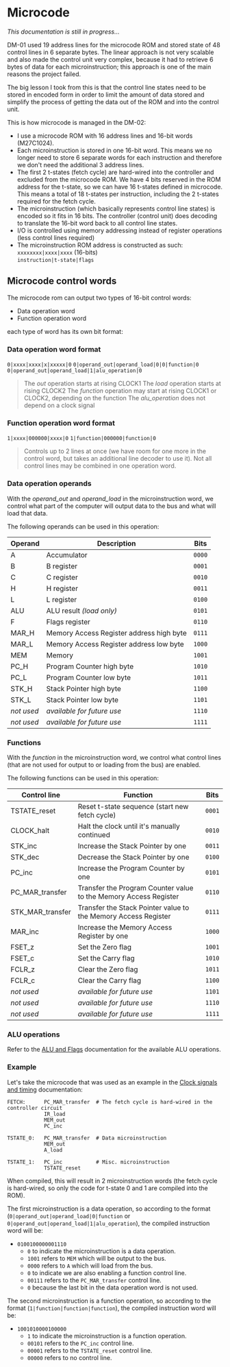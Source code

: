 # Microcode

*This documentation is still in progress...*



DM-01 used 19 address lines for the microcode ROM and stored state of 48 control lines in 6 separate bytes. The linear approach is not very scalable and also made the control unit very complex, because it had to retrieve 6 bytes of data for each microinstruction; this approach is one of the main reasons the project failed.

The big lesson I took from this is that the control line states need to be stored in encoded form in order to limit the amount of data stored and simplify the process of getting the data out of the ROM and into the control unit.

This is how microcode is managed in the DM-02:

- I use a microcode ROM with 16 address lines and 16-bit words (M27C1024).
- Each microinstruction is stored in one 16-bit word. This means we no longer need to store 6 separate words for each instruction and therefore we don't need the additional 3 address lines.
- The first 2 t-states (fetch cycle) are hard-wired into the controller and excluded from the microcode ROM. We have 4 bits reserved in the ROM address for the t-state, so we can have 16 t-states defined in microcode. This means a total of 18 t-states per instruction, including the 2 t-states required for the fetch cycle.
- The microinstruction (which basically represents control line states) is encoded so it fits in 16 bits. The controller (control unit) does decoding to translate the 16-bit word back to all control line states.
- I/O is controlled using memory addressing instead of register operations (less control lines required)
- The microinstruction ROM address is constructed as such:  
  `xxxxxxxx|xxxx|xxxx` (16-bits)  
  `instruction|t-state|flags`



## Microcode control words

The microcode rom can output two types of 16-bit control words:

- Data operation word
- Function operation word

each type of word has its own bit format:

### Data operation word format

`0|xxxx|xxxx|x|xxxxx|0`
`0|operand_out|operand_load|0|0|function|0`
`0|operand_out|operand_load|1|alu_operation|0`

> The *out* operation starts at rising CLOCK1
> The *load* operation starts at rising CLOCK2
> The *function* operation may start at rising CLOCK1 or CLOCK2, depending on the function
> The *alu_operation* does not depend on a clock signal

### Function operation word format

`1|xxxx|000000|xxxx|0`
`1|function|000000|function|0`

> Controls up to 2 lines at once (we have room for one more in the control word, but takes an additional line decoder to use it).
> Not all control lines may be combined in one operation word.

### Data operation operands

With the *operand_out* and *operand_load* in the microinstruction word, we control what part of the computer will output data to the bus and what will load that data.

The following operands can be used in this operation:

| Operand    | Description                              | Bits   |
| ---------- | ---------------------------------------- | ------ |
| A          | Accumulator                              | `0000` |
| B          | B register                               | `0001` |
| C          | C register                               | `0010` |
| H          | H register                               | `0011` |
| L          | L register                               | `0100` |
| ALU        | ALU result *(load only)*                 | `0101` |
| F          | Flags register                           | `0110` |
| MAR_H      | Memory Access Register address high byte | `0111` |
| MAR_L      | Memory Access Register address low byte  | `1000` |
| MEM        | Memory                                   | `1001` |
| PC_H       | Program Counter high byte                | `1010` |
| PC_L       | Program Counter low byte                 | `1011` |
| STK_H      | Stack Pointer high byte                  | `1100` |
| STK_L      | Stack Pointer low byte                   | `1101` |
| *not used* | *available for future use*               | `1110` |
| *not used* | *available for future use*               | `1111` |

### Functions

With the *function* in the microinstruction word, we control what control lines (that are not used for output to or loading from the bus) are enabled.

The following functions can be used in this operation:

| Control line     | Function                                                     | Bits   |
| ---------------- | ------------------------------------------------------------ | ------ |
| TSTATE_reset     | Reset t-state sequence (start new fetch cycle)               | `0001` |
| CLOCK_halt       | Halt the clock until it's manually continued                 | `0010` |
| STK_inc          | Increase the Stack Pointer by one                            | `0011` |
| STK_dec          | Decrease the Stack Pointer by one                            | `0100` |
| PC_inc           | Increase the Program Counter by one                          | `0101` |
| PC_MAR_transfer  | Transfer the Program Counter value to the Memory Access Register | `0110` |
| STK_MAR_transfer | Transfer the Stack Pointer value to the Memory Access Register | `0111` |
| MAR_inc          | Increase the Memory Access Register by one                   | `1000` |
| FSET_z           | Set the Zero flag                                            | `1001` |
| FSET_c           | Set the Carry flag                                           | `1010` |
| FCLR_z           | Clear the Zero flag                                          | `1011` |
| FCLR_c           | Clear the Carry flag                                         | `1100` |
| *not used*       | *available for future use*                                   | `1101` |
| *not used*       | *available for future use*                                   | `1110` |
| *not used*       | *available for future use*                                   | `1111` |

### ALU operations

Refer to the [ALU and Flags](./ALU-and-flags.md) documentation for the available ALU operations.

### Example

Let's take the microcode that was used as an example in the [Clock signals and timing](./Clock-signals-timing.md) documentation:

```
FETCH:      PC_MAR_transfer  # The fetch cycle is hard-wired in the controller circuit
            IR_load
            MEM_out
            PC_inc

TSTATE_0:   PC_MAR_transfer  # Data microinstruction
            MEM_out	
            A_load
			
TSTATE_1:   PC_inc           # Misc. microinstruction
            TSTATE_reset
```

When compiled, this will result in 2 microinstruction words (the fetch cycle is hard-wired, so only the code for t-state 0 and 1 are compiled into the ROM).

The first microinstruction is a data operation, so according to the format (`0|operand_out|operand_load|0|function` or `0|operand_out|operand_load|1|alu_operation`), the compiled instruction word  will be:

- `0100100000001110` 
  - `0` to indicate the microinstruction is a data operation.
  - `1001` refers to `MEM` which will be output to the bus.
  - `0000` refers to `A` which will load from the bus.
  - `0` to indicate we are also enabling a function control line.
  - `00111` refers to the `PC_MAR_transfer` control line.
  - `0` because the last bit in the data operation word is not used.

The second microinstruction is a function operation, so according to the format (`1|function|function|function`), the compiled instruction word will be:

- `1001010000100000`
  - `1` to indicate the microinstruction is a function operation.
  - `00101` refers to the `PC_inc` control line.
  - `00001` refers to the `TSTATE_reset` control line.
  - `00000` refers to no control line.

